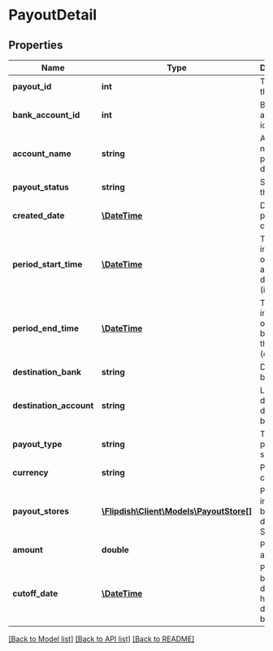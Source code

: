 # PayoutDetail

## Properties
Name | Type | Description | Notes
------------ | ------------- | ------------- | -------------
**payout_id** | **int** | The id of the payout. | [optional] 
**bank_account_id** | **int** | Bank account identifier | [optional] 
**account_name** | **string** | Account name of the payout destination | [optional] 
**payout_status** | **string** | Status of the payout | [optional] 
**created_date** | [**\DateTime**](\DateTime.md) | Date payout was created | [optional] 
**period_start_time** | [**\DateTime**](\DateTime.md) | This payout includes operations after at this date (inclusive) | [optional] 
**period_end_time** | [**\DateTime**](\DateTime.md) | This payout includes operations before at this date (exclusive) | [optional] 
**destination_bank** | **string** | Destination bank name | [optional] 
**destination_account** | **string** | Last 4 digits of the destination bank IBAN | [optional] 
**payout_type** | **string** | Type of payout source | [optional] 
**currency** | **string** | Payout currency | [optional] 
**payout_stores** | [**\Flipdish\\Client\Models\PayoutStore[]**](PayoutStore.md) | Payout information broken down by Store | [optional] 
**amount** | **double** | Payout amount | [optional] 
**cutoff_date** | [**\DateTime**](\DateTime.md) | Payouts before this date do not have a details breakdown | [optional] 

[[Back to Model list]](../README.md#documentation-for-models) [[Back to API list]](../README.md#documentation-for-api-endpoints) [[Back to README]](../README.md)


